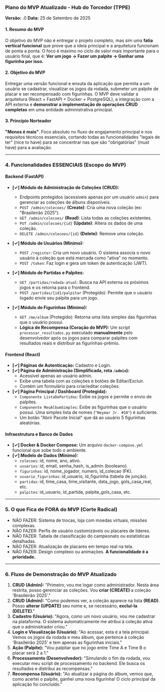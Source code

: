 

### **Plano do MVP Atualizado - Hub do Torcedor (TPPE)**

**Versão:** .0
**Data:** 25 de Setembro de 2025

#### **1. Resumo do MVP**
O objetivo do MVP não é entregar o projeto completo, mas sim uma **fatia vertical funcional** que prove que a ideia principal e a arquitetura funcionam de ponta a ponta. O foco é máximo no ciclo de valor mais importante para o usuário final, que é: **Ver um jogo -> Fazer um palpite -> Ganhar uma figurinha por isso.**

#### **2. Objetivo do MVP**
Entregar uma versão funcional e enxuta da aplicação que permita a um usuário se cadastrar, visualizar os jogos da rodada, submeter um palpite de placar e ser recompensado com figurinhas. O MVP deve validar a arquitetura (React + FastAPI + Docker + PostgreSQL), a integração com a API externa e **demonstrar a implementação de operações CRUD completas** em uma entidade administrativa principal.

#### **3. Princípio Norteador**
**"Menos é mais"**. Foco absoluto no fluxo de engajamento principal e nos requisitos técnicos essenciais, cortando todas as funcionalidades "legais de ter" (nice to have) para se concentrar nas que são "obrigatórias" (must have) para a avaliação.

---

### **4. Funcionalidades ESSENCIAIS (Escopo do MVP)**

#### **Backend (FastAPI)**

* **[✓] Módulo de Administração de Coleções (CRUD):**
    * Endpoints protegidos (acessíveis apenas por um usuário `admin`) para gerenciar as coleções de álbuns disponíveis.
    * `POST /admin/colecoes/` **(Create)**: Cria uma nova coleção (ex: "Brasileirão 2025").
    * `GET /admin/colecoes/` **(Read)**: Lista todas as coleções existentes.
    * `PUT /admin/colecoes/{id}` **(Update)**: Altera os dados de uma coleção.
    * `DELETE /admin/colecoes/{id}` **(Delete)**: Remove uma coleção.

* **[✓] Módulo de Usuários (Mínimo):**
    * `POST /register`: Cria um novo usuário. O sistema associa o novo usuário à coleção que está marcada como "ativa" no momento.
    * `POST /token`: Faz login e gera um token de autenticação (JWT).

* **[✓] Módulo de Partidas e Palpites:**
    * `GET /partidas/rodada-atual`: Busca na API externa os próximos jogos e os retorna para o frontend.
    * `POST /partidas/{id}/palpitar` (Protegido): Permite que o usuário logado envie seu palpite para um jogo.

* **[✓] Módulo de Figurinhas (Mínimo):**
    * `GET /me/album` (Protegido): Retorna uma lista simples das figurinhas que o usuário possui.
    * **Lógica de Recompensa (Coração do MVP):** Um script `processar_resultados.py` executado **manualmente** pelo desenvolvedor após os jogos para comparar palpites com resultados reais e distribuir as figurinhas-prêmio.

#### **Frontend (React)**

* **[✓] Páginas de Autenticação:** Cadastro e Login.
* **[✓] Página de Administração (Simplificada, rota `/admin`):**
    * Acessível apenas ao usuário admin.
    * Exibe uma tabela com as coleções e botões de Editar/Excluir.
    * Contém um formulário para criar/editar coleções.
* **[✓] Página Principal / Dashboard (Protegida):**
    * `Componente ListaDePartidas`: Exibe os jogos e permite o envio de palpites.
    * `Componente MeuAlbumSimples`: Exibe as figurinhas que o usuário possui. Uma simples lista de nomes (`"Neymar Jr. #10"`) é suficiente.
    * Um botão "Abrir Pacote Inicial" que dá ao usuário 5 figurinhas aleatórias.

#### **Infraestrutura e Banco de Dados**

* **[✓] Docker & Docker Compose:** Um arquivo `docker-compose.yml` funcional que sobe todo o ambiente.
* **[✓] Modelo de Dados (Mínimo):**
    * `colecoes`: id, nome, ano, ativo.
    * `usuarios`: id, email, senha_hash, is_admin (booleano).
    * `figurinhas`: id, nome_jogador, numero, id_colecao (FK).
    * `usuario_figurinhas`: id_usuario, id_figurinha (tabela de junção).
    * `partidas`: id, time_casa, time_visitante, data_jogo, gols_casa_real, etc.
    * `palpites`: id_usuario, id_partida, palpite_gols_casa, etc.

---

### **5. O que Fica de FORA do MVP (Corte Radical)**

* NÃO FAZER: Sistema de trocas, loja com moedas virtuais, missões complexas.
* NÃO FAZER: Perfis de usuário customizáveis ou placares de líderes.
* NÃO FAZER: Tabela de classificação do campeonato ou estatísticas detalhadas.
* NÃO FAZER: Atualização de placares em tempo real na tela.
* NÃO FAZER: Design complexo ou animações. **A funcionalidade é a prioridade.**

---

### **6. Fluxo de Demonstração do MVP Atualizado**

1.  **CRUD (Admin):** "Primeiro, vou me logar como administrador. Nesta área restrita, posso gerenciar as coleções. Vou **criar (CREATE)** a coleção 'Brasileirão 2025'."
2.  **CRUD (Admin):** "Como podemos ver, a coleção aparece na lista **(READ)**. Posso **alterar (UPDATE)** seu nome e, se necessário, **excluí-la (DELETE)**."
3.  **Cadastro (Usuário):** "Agora, como um novo usuário, vou me cadastrar na plataforma. O sistema automaticamente me atribui à coleção ativa que o administrador criou."
4.  **Login e Visualização (Usuário):** "Ao acessar, esta é a tela principal. Vemos os jogos da rodada e meu álbum, que pertence à coleção 'Brasileirão 2025' e tem apenas as figurinhas iniciais."
5.  **Ação (Palpite):** "Vou palpitar que no jogo entre Time A e Time B o placar será 2 a 1."
6.  **Processamento (Desenvolvedor):** "Simulando o fim da rodada, vou executar meu script de processamento no backend. Ele busca os resultados e distribui as recompensas."
7.  **Recompensa (Usuário):** "Ao atualizar a página do álbum, vemos que, como acertei o palpite, ganhei uma nova figurinha! O ciclo principal da aplicação foi concluído."